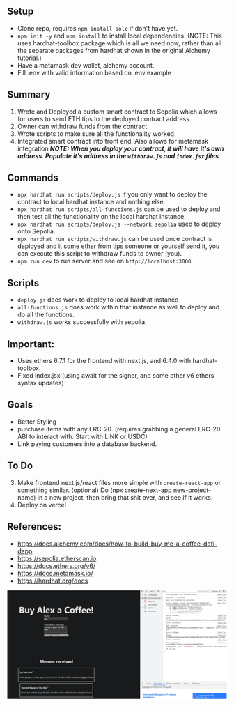 ## Setup
- Clone repo, requires `npm install solc` if don't have yet.
- `npm init -y` and `npm install` to install local dependencies. (NOTE: This uses hardhat-toolbox package which is all we need now, rather than all the separate packages from hardhat shown in the original Alchemy tutorial.)
- Have a metamask dev wallet, alchemy account.
- Fill .env with valid information based on .env.example


## Summary
1. Wrote and Deployed a custom smart contract to Sepolia which allows for users to send ETH tips to the deployed contract address.
2. Owner can withdraw funds from the contract.
3. Wrote scripts to make sure all the functionality worked.
4. Integrated smart contract into front end. Also allows for metamask integration
***NOTE: When you deploy your contract, it will have it's own address. Populate it's address in the `withdraw.js` and `index.jsx` files.***

## Commands
- `npx hardhat run scripts/deploy.js` if you only want to deploy the contract to local hardhat instance and nothing else.
- `npx hardhat run scripts/all-functions.js` can be used to deploy and then test all the functionality on the local hardhat instance. 
- `npx hardhat run scripts/deploy.js --network sepolia` used to deploy onto Sepolia.
- `npx hardhat run scripts/withdraw.js` can be used once contract is deployed and it some ether from tips someone or yourself send it, you can execute this script to withdraw funds to owner (you). 
- `npm run dev` to run server and see on `http://localhost:3000`


## Scripts
- `deploy.js` does work to deploy to local hardhat instance
- `all-functions.js` does work within that instance as well to deploy and do all the functions.
- `withdraw.js` works successfully with sepolia.


## Important:
- Uses ethers 6.7.1 for the frontend with next.js, and 6.4.0 with hardhat-toolbox.
- Fixed index.jsx (using await for the signer, and some other v6 ethers syntax updates)

## Goals
- Better Styling
- purchase items with any ERC-20. (requires grabbing a general ERC-20 ABI to interact with. Start with LINK or USDC)
- Link paying customers into a database backend.

## To Do
3. Make frontend next.js/react files more simple with `create-react-app` or something similar. (optional)
Do (npx create-next-app new-project-name) in a new project, then bring that shit over, and see if it works.
4. Deploy on vercel

## References:
- https://docs.alchemy.com/docs/how-to-build-buy-me-a-coffee-defi-dapp
- https://sepolia.etherscan.io
- https://docs.ethers.org/v6/
- https://docs.metamask.io/
- https://hardhat.org/docs

![ok](public/1.png)